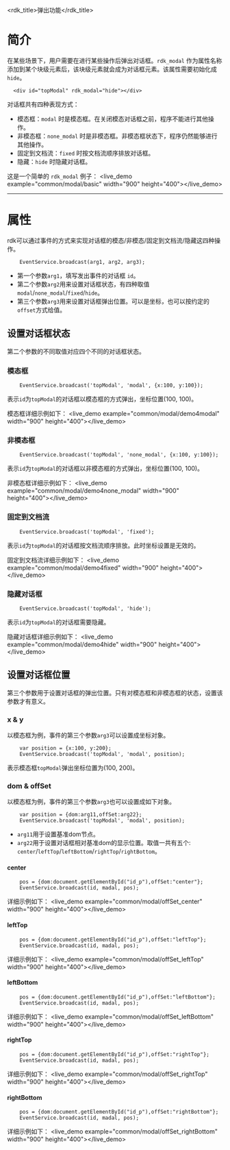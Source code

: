 <rdk_title>弹出功能</rdk_title>

# 简介 #

在某些场景下，用户需要在进行某些操作后弹出对话框。`rdk_modal` 作为属性名称添加到某个块级元素后，该块级元素就会成为对话框元素。该属性需要初始化成 `hide`。

	  <div id="topModal" rdk_modal="hide"></div>

对话框共有四种表现方式：

- 模态框：`modal` 时是模态框。在关闭模态对话框之前，程序不能进行其他操作。
- 非模态框：`none_modal` 时是非模态框。非模态框状态下，程序仍然能够进行其他操作。
- 固定到文档流：`fixed` 时按文档流顺序排放对话框。
- 隐藏：`hide` 时隐藏对话框。


这是一个简单的 `rdk_modal` 例子：
<live_demo example="common/modal/basic" width="900" height="400"></live_demo>


---
# 属性 #

rdk可以通过事件的方式来实现对话框的模态/非模态/固定到文档流/隐藏这四种操作。

		EventService.broadcast(arg1, arg2, arg3);

- 第一个参数`arg1`，填写发出事件的对话框 `id`。
- 第二个参数`arg2`用来设置对话框状态，有四种取值`modal`/`none_modal`/`fixed`/`hide`。
- 第三个参数`arg3`用来设置对话框弹出位置。可以是坐标，也可以按约定的`offset`方式给值。

## 设置对话框状态 ##

第二个参数的不同取值对应四个不同的对话框状态。

### 模态框 ###

		EventService.broadcast('topModal', 'modal', {x:100, y:100});

表示`id`为`topModal`的对话框以模态框的方式弹出，坐标位置(100, 100)。

模态框详细示例如下：
<live_demo example="common/modal/demo4modal" width="900" height="400"></live_demo>

### 非模态框 ###

		EventService.broadcast('topModal', 'none_modal', {x:100, y:100});

表示`id`为`topModal`的对话框以非模态框的方式弹出，坐标位置(100, 100)。

非模态框详细示例如下：
<live_demo example="common/modal/demo4none_modal" width="900" height="400"></live_demo>

### 固定到文档流 ###

		EventService.broadcast('topModal', 'fixed');

表示`id`为`topModal`的对话框按文档流顺序排放。此时坐标设置是无效的。

固定到文档流详细示例如下：
<live_demo example="common/modal/demo4fixed" width="900" height="400"></live_demo>

### 隐藏对话框 ###

		EventService.broadcast('topModal', 'hide');
表示`id`为`topModal`的对话框需要隐藏。

隐藏对话框详细示例如下：
<live_demo example="common/modal/demo4hide" width="900" height="400"></live_demo>

## 设置对话框位置 ##
第三个参数用于设置对话框的弹出位置。只有对模态框和非模态框的状态，设置该参数才有意义。

### x & y ###
以模态框为例，事件的第三个参数`arg3`可以设置成坐标对象。

		var position = {x:100, y:200};
		EventService.broadcast('topModal', 'modal', position);

表示模态框`topModal`弹出坐标位置为(100, 200)。

### dom & offSet ###
以模态框为例，事件的第三个参数`arg3`也可以设置成如下对象。

		var position = {dom:arg11,offSet:arg22};
		EventService.broadcast('topModal', 'modal', position);

- `arg11`用于设置基准dom节点。
- `arg22`用于设置对话框相对基准dom的显示位置。取值一共有五个: `center`/`leftTop`/`leftBottom`/`rightTop`/`rightBottom`。

#### center ####

		pos = {dom:document.getElementById("id_p"),offSet:"center"};
    	EventService.broadcast(id, madal, pos);

详细示例如下：
<live_demo example="common/modal/offSet_center" width="900" height="400"></live_demo>

#### leftTop ####

		pos = {dom:document.getElementById("id_p"),offSet:"leftTop"};
    	EventService.broadcast(id, madal, pos);

详细示例如下：
<live_demo example="common/modal/offSet_leftTop" width="900" height="400"></live_demo>

#### leftBottom ####

		pos = {dom:document.getElementById("id_p"),offSet:"leftBottom"};
    	EventService.broadcast(id, madal, pos);

详细示例如下：
<live_demo example="common/modal/offSet_leftBottom" width="900" height="400"></live_demo>

#### rightTop ####

		pos = {dom:document.getElementById("id_p"),offSet:"rightTop"};
    	EventService.broadcast(id, madal, pos);

详细示例如下：
<live_demo example="common/modal/offSet_rightTop" width="900" height="400"></live_demo>

#### rightBottom ####

		pos = {dom:document.getElementById("id_p"),offSet:"rightBottom"};
    	EventService.broadcast(id, madal, pos);

详细示例如下：
<live_demo example="common/modal/offSet_rightBottom" width="900" height="400"></live_demo>


